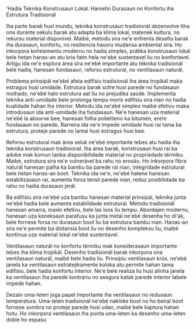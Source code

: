 'Hadia Teknika Konstrusaun Lokal: Hametin Durasaun no Konfortu iha Estrutura Tradisionál

Iha parte barak husi mundu, teknika konstrusaun tradisionál dezenvolve tiha ona durante sekulu barak atu adapta ba klima lokal, matenek kultura, no rekursu material disponivel. Maibé, metodu sira ne'e enfrenta desafiu barak iha durasaun, konfortu, no resiliencia hasoru mudansa ambiental sira. Ho inkorpora koñesimentu modernu no hadia simples, prátika konstrusaun lokal bele hetan hanas-an atu kria fatin hela ne'ebé sustentavel liu no konfortavel. Artigu ida ne'e esplora área sira ne'ebé importante atu teknika tradisionál bele hadia, hanesan fundasaun, reforsu estrutural, no ventilasaun naturál.

Problema prinsipál ne'ebé afeta edifísiu tradisionál iha área tropikál maka estragus husi umidade. Estrutura barak sofre husi parede no fundasaun molhado, ne'ebé halo estrutura aat liu no prejudika saúde. Implementa teknika anti-umidade bele prolonga tempu moris edifísiu sira nian no hadia kualidade hahan iha interior. Metodu ida ne'ebé simples maibé efetivu maka introdusaun ida anti-umidade iha fundasaun. Ne'e hanesan uza material ne'ebé la absorve bee, hanesan folha polietileno ka bitumen, entre fundasaun no parede. Barreira ida ne'e impede umidade husi rai tama ba estrutura, proteje parede no lantai husi estragus husi bee.

Reforsu estrutural mak área seluk ne'ebé importante tebes atu hadia iha teknika konstrusaun tradisionál. Iha área barak, konstrusaun husi rai ka adobe mak komun tanba disponibilidade material no propriedade térmiku. Maibé, estrutura sira ne'e vulnerável ba rahu no erosão. Ho inkorpora fibra naturál hanesan palha ka bambu ba parede rai nian, integridade estrutural bele hetan hanas-an boot. Teknika ida ne'e, ne'ebé hatene hanesan estabilizasaun rai, aumenta forsa tensil parede nian, reduz posibilidade ba rahu no hadia durasaun jerál.

Ba edifísiu sira ne'ebé uza bambu hanesan material prinsipál, teknika junta ne'ebé hadia bele aumenta estabilidade estrutural. Metodu tradisionál hanesan amarra, maski efetivu, bele las loos liu tempu. Abordajen modernu, hanesan uza koneksaun parafusu ka junta metal ne'ebé desenha ho di'ak, bele fornese forsa no durasaun boot liu ba estrutura bambu nian. Hanas-an sira ne'e permite ba distansia boot liu no desenho kompleksu liu, maibé kontinua uza material lokal ne'ebé sustentavel.

Ventilasaun naturál no konfortu térmiku mak konsiderasaun importante tebes iha klima tropikál. Desenho tradisionál barak inkorpora ona ventilasaun naturál, maibé bele hadia liu. Prinsípiu ventilasaun krús, ne'ebé janela ka ventilasaun estratejikamente koloka atu permite hahan tama edifísiu, bele hadia konfortu interior. Ne'e bele realiza liu husi alinha janela ka ventilasaun iha parede kontráriu no asegura katak parede interior labele impede hahan.

Dezain uma-leten joga papel importante iha ventilasaun no redusaun temperatura. Uma-leten tradisionál ne'ebé nakloke boot no ho beiral boot fornese sombra no proteje parede husi udan, maibé bele kaptura hahan hotu. Ho inkorpora ventilasaun iha ponta uma-leten ka desenho uma-leten doble ho espasu